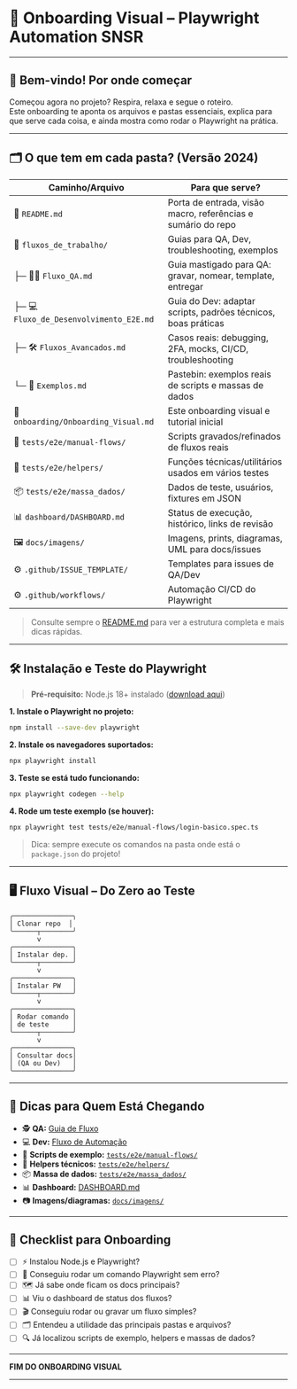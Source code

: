 
# 🚀 **Onboarding Visual – Playwright Automation SNSR**

---

## 🎯 **Bem-vindo! Por onde começar**

Começou agora no projeto? Respira, relaxa e segue o roteiro.  
Este onboarding te aponta os arquivos e pastas essenciais, explica para que serve cada coisa, e ainda mostra como rodar o Playwright na prática.

---

## 🗂️ O que tem em cada pasta? (Versão 2024)

| Caminho/Arquivo                          | Para que serve?                                                            |
| ---------------------------------------- | -------------------------------------------------------------------------- |
| 📖 `README.md`                           | Porta de entrada, visão macro, referências e sumário do repo               |
| 📂 `fluxos_de_trabalho/`                 | Guias para QA, Dev, troubleshooting, exemplos                              |
| ├─ 🧑‍💼 `Fluxo_QA.md`                    | Guia mastigado para QA: gravar, nomear, template, entregar                 |
| ├─ 💻 `Fluxo_de_Desenvolvimento_E2E.md`   | Guia do Dev: adaptar scripts, padrões técnicos, boas práticas              |
| ├─ 🛠️ `Fluxos_Avancados.md`              | Casos reais: debugging, 2FA, mocks, CI/CD, troubleshooting                 |
| └─ 📄 `Exemplos.md`                      | Pastebin: exemplos reais de scripts e massas de dados                      |
| 🚀 `onboarding/Onboarding_Visual.md`      | Este onboarding visual e tutorial inicial                                  |
| 🧪 `tests/e2e/manual-flows/`              | Scripts gravados/refinados de fluxos reais                                 |
| 🧩 `tests/e2e/helpers/`                   | Funções técnicas/utilitários usados em vários testes                       |
| 📦 `tests/e2e/massa_dados/`               | Dados de teste, usuários, fixtures em JSON                                 |
| 📊 `dashboard/DASHBOARD.md`               | Status de execução, histórico, links de revisão                            |
| 🖼️ `docs/imagens/`                       | Imagens, prints, diagramas, UML para docs/issues                           |
| ⚙️ `.github/ISSUE_TEMPLATE/`              | Templates para issues de QA/Dev                                            |
| ⚙️ `.github/workflows/`                   | Automação CI/CD do Playwright                                              |

> Consulte sempre o [README.md](../README.md) para ver a estrutura completa e mais dicas rápidas.

---

## 🛠️ **Instalação e Teste do Playwright**

> **Pré-requisito:** Node.js 18+ instalado ([download aqui](https://nodejs.org/))

**1. Instale o Playwright no projeto:**

```bash
npm install --save-dev playwright
````

**2. Instale os navegadores suportados:**

```bash
npx playwright install
```

**3. Teste se está tudo funcionando:**

```bash
npx playwright codegen --help
```

**4. Rode um teste exemplo (se houver):**

```bash
npx playwright test tests/e2e/manual-flows/login-basico.spec.ts
```

> Dica: sempre execute os comandos na pasta onde está o `package.json` do projeto!

---

## 🖥️ **Fluxo Visual – Do Zero ao Teste**

```ascii
╭───────────────╮
│ Clonar repo  │
╰──────┬────────╯
       v
╭───────────────╮
│ Instalar dep. │
╰──────┬────────╯
       v
╭───────────────╮
│ Instalar PW   │
╰──────┬────────╯
       v
╭───────────────╮
│ Rodar comando │
│ de teste      │
╰──────┬────────╯
       v
╭───────────────╮
│ Consultar docs│
│ (QA ou Dev)   │
╰───────────────╯
```

---

## 🤝 Dicas para Quem Está Chegando

* 🕵️ **QA:** [Guia de Fluxo](../fluxos_de_trabalho/Fluxo_QA.md)
* 💻 **Dev:** [Fluxo de Automação](../fluxos_de_trabalho/Fluxo_de_Desenvolvimento_E2E.md)
* 🧩 **Scripts de exemplo:** [`tests/e2e/manual-flows/`](../tests/e2e/manual-flows/)
* 🔧 **Helpers técnicos:** [`tests/e2e/helpers/`](../tests/e2e/helpers/)
* 📦 **Massa de dados:** [`tests/e2e/massa_dados/`](../tests/e2e/massa_dados/)
* 📊 **Dashboard:** [DASHBOARD.md](../dashboard/DASHBOARD.md)
* 📷 **Imagens/diagramas:** [`docs/imagens/`](../docs/imagens/)

---

## 📝 Checklist para Onboarding

* [ ] ⚡ Instalou Node.js e Playwright?
* [ ] 🏁 Conseguiu rodar um comando Playwright sem erro?
* [ ] 🗺️ Já sabe onde ficam os docs principais?
* [ ] 📊 Viu o dashboard de status dos fluxos?
* [ ] 🎬 Conseguiu rodar ou gravar um fluxo simples?
* [ ] 🗂️ Entendeu a utilidade das principais pastas e arquivos?
* [ ] 🔍 Já localizou scripts de exemplo, helpers e massas de dados?

---

**FIM DO ONBOARDING VISUAL**

---